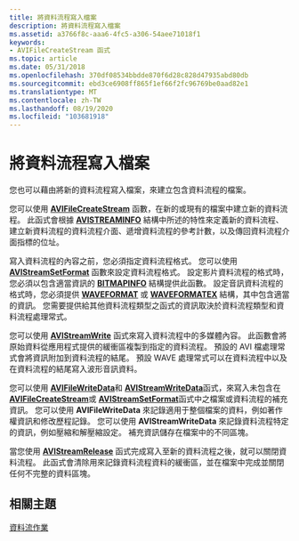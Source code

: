 ```yaml
---
title: 將資料流程寫入檔案
description: 將資料流程寫入檔案
ms.assetid: a3766f8c-aaa6-4fc5-a306-54aee71018f1
keywords:
- AVIFileCreateStream 函式
ms.topic: article
ms.date: 05/31/2018
ms.openlocfilehash: 370df08534bbdde870f6d28c828d47935abd80db
ms.sourcegitcommit: ebd3ce6908ff865f1ef66f2fc96769be0aad82e1
ms.translationtype: MT
ms.contentlocale: zh-TW
ms.lasthandoff: 08/19/2020
ms.locfileid: "103681918"
---
```

# <a name="writing-streams-to-a-file"></a>將資料流程寫入檔案

您也可以藉由將新的資料流程寫入檔案，來建立包含資料流程的檔案。

您可以使用 [**AVIFileCreateStream**](/windows/desktop/api/Vfw/nf-vfw-avifilecreatestream) 函數，在新的或現有的檔案中建立新的資料流程。 此函式會根據 [**AVISTREAMINFO**](/windows/desktop/api/Vfw/ns-vfw-avistreaminfoa) 結構中所述的特性來定義新的資料流程、建立新資料流程的資料流程介面、遞增資料流程的參考計數，以及傳回資料流程介面指標的位址。

寫入資料流程的內容之前，您必須指定資料流程格式。 您可以使用 [**AVIStreamSetFormat**](/windows/desktop/api/Vfw/nf-vfw-avistreamsetformat) 函數來設定資料流程格式。 設定影片資料流程的格式時，您必須以包含適當資訊的 [**BITMAPINFO**](/windows/win32/api/wingdi/ns-wingdi-bitmapinfo) 結構提供此函數。 設定音訊資料流程的格式時，您必須提供 [**WAVEFORMAT**](/windows/win32/api/mmreg/ns-mmreg-waveformat) 或 [**WAVEFORMATEX**](/windows/win32/api/mmeapi/ns-mmeapi-waveformatex) 結構，其中包含適當的資訊。 您需要提供給其他資料流程類型之函式的資訊取決於資料流程類型和資料流程處理常式。

您可以使用 [**AVIStreamWrite**](/windows/desktop/api/Vfw/nf-vfw-avistreamwrite) 函式來寫入資料流程中的多媒體內容。 此函數會將原始資料從應用程式提供的緩衝區複製到指定的資料流程。 預設的 AVI 檔處理常式會將資訊附加到資料流程的結尾。 預設 WAVE 處理常式可以在資料流程中以及在資料流程的結尾寫入波形音訊資料。

您可以使用 [**AVIFileWriteData**](/windows/desktop/api/Vfw/nf-vfw-avifilewritedata)和 [**AVIStreamWriteData**](/windows/desktop/api/Vfw/nf-vfw-avistreamwritedata)函式，來寫入未包含在 [**AVIFileCreateStream**](/windows/desktop/api/Vfw/nf-vfw-avifilecreatestream)或 [**AVIStreamSetFormat**](/windows/desktop/api/Vfw/nf-vfw-avistreamsetformat)函式中之檔案或資料流程的補充資訊。 您可以使用 **AVIFileWriteData** 來記錄適用于整個檔案的資料，例如著作權資訊和修改歷程記錄。 您可以使用 **AVIStreamWriteData** 來記錄資料流程特定的資訊，例如壓縮和解壓縮設定。 補充資訊儲存在檔案中的不同區塊。

當您使用 [**AVIStreamRelease**](/windows/desktop/api/Vfw/nf-vfw-avistreamrelease) 函式完成寫入至新的資料流程之後，就可以關閉資料流程。 此函式會清除用來記錄資料流程資料的緩衝區，並在檔案中完成並關閉任何不完整的資料區塊。

## <a name="related-topics"></a>相關主題

<dl> <dt>

[資料流作業](stream-operations.md)
</dt> </dl>

 

 